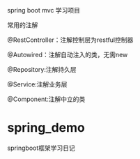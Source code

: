 spring boot mvc 学习项目

常用的注解

@RestController：注解控制层为restful控制器

@Autowired：注解自动注入的类，无需new

@Repository:注解持久层

@Service:注解业务层

@Component:注解中立的类

# spring_demo

springboot框架学习日记
